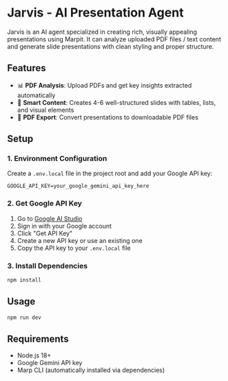 # Jarvis - AI Presentation Agent

Jarvis is an AI agent specialized in creating rich, visually appealing presentations using Marpit. It can analyze uploaded PDF files / text content and generate slide presentations with clean styling and proper structure.

## Features

- 📊 **PDF Analysis**: Upload PDFs and get key insights extracted automatically
- 🚀 **Smart Content**: Creates 4-6 well-structured slides with tables, lists, and visual elements
- 📄 **PDF Export**: Convert presentations to downloadable PDF files

## Setup

### 1. Environment Configuration

Create a `.env.local` file in the project root and add your Google API key:

```env
GOOGLE_API_KEY=your_google_gemini_api_key_here
```

### 2. Get Google API Key

1. Go to [Google AI Studio](https://aistudio.google.com/)
2. Sign in with your Google account
3. Click "Get API Key" 
4. Create a new API key or use an existing one
5. Copy the API key to your `.env.local` file

### 3. Install Dependencies

```bash
npm install
```

## Usage

```bash
npm run dev
```

## Requirements

- Node.js 18+
- Google Gemini API key
- Marp CLI (automatically installed via dependencies)